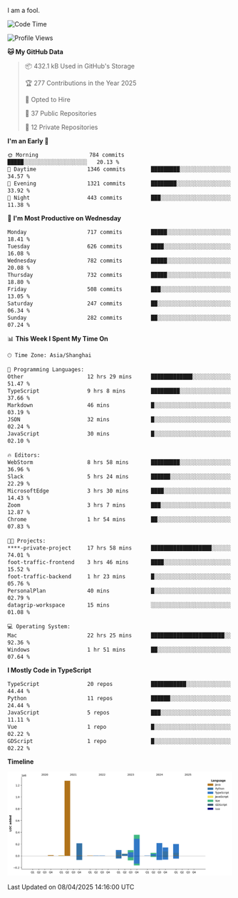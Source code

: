 I am a fool.

<!--START_SECTION:waka-->
![Code Time](http://img.shields.io/badge/Code%20Time-2%2C844%20hrs%2048%20mins-blue)

![Profile Views](http://img.shields.io/badge/Profile%20Views-0-blue)

**🐱 My GitHub Data** 

> 📦 432.1 kB Used in GitHub's Storage 
 > 
> 🏆 277 Contributions in the Year 2025
 > 
> 💼 Opted to Hire
 > 
> 📜 37 Public Repositories 
 > 
> 🔑 12 Private Repositories 
 > 
**I'm an Early 🐤** 

```text
🌞 Morning                784 commits         █████░░░░░░░░░░░░░░░░░░░░   20.13 % 
🌆 Daytime                1346 commits        █████████░░░░░░░░░░░░░░░░   34.57 % 
🌃 Evening                1321 commits        ████████░░░░░░░░░░░░░░░░░   33.92 % 
🌙 Night                  443 commits         ███░░░░░░░░░░░░░░░░░░░░░░   11.38 % 
```
📅 **I'm Most Productive on Wednesday** 

```text
Monday                   717 commits         █████░░░░░░░░░░░░░░░░░░░░   18.41 % 
Tuesday                  626 commits         ████░░░░░░░░░░░░░░░░░░░░░   16.08 % 
Wednesday                782 commits         █████░░░░░░░░░░░░░░░░░░░░   20.08 % 
Thursday                 732 commits         █████░░░░░░░░░░░░░░░░░░░░   18.80 % 
Friday                   508 commits         ███░░░░░░░░░░░░░░░░░░░░░░   13.05 % 
Saturday                 247 commits         ██░░░░░░░░░░░░░░░░░░░░░░░   06.34 % 
Sunday                   282 commits         ██░░░░░░░░░░░░░░░░░░░░░░░   07.24 % 
```


📊 **This Week I Spent My Time On** 

```text
🕑︎ Time Zone: Asia/Shanghai

💬 Programming Languages: 
Other                    12 hrs 29 mins      █████████████░░░░░░░░░░░░   51.47 % 
TypeScript               9 hrs 8 mins        █████████░░░░░░░░░░░░░░░░   37.66 % 
Markdown                 46 mins             █░░░░░░░░░░░░░░░░░░░░░░░░   03.19 % 
JSON                     32 mins             █░░░░░░░░░░░░░░░░░░░░░░░░   02.24 % 
JavaScript               30 mins             █░░░░░░░░░░░░░░░░░░░░░░░░   02.10 % 

🔥 Editors: 
WebStorm                 8 hrs 58 mins       █████████░░░░░░░░░░░░░░░░   36.96 % 
Slack                    5 hrs 24 mins       ██████░░░░░░░░░░░░░░░░░░░   22.29 % 
MicrosoftEdge            3 hrs 30 mins       ████░░░░░░░░░░░░░░░░░░░░░   14.43 % 
Zoom                     3 hrs 7 mins        ███░░░░░░░░░░░░░░░░░░░░░░   12.87 % 
Chrome                   1 hr 54 mins        ██░░░░░░░░░░░░░░░░░░░░░░░   07.83 % 

🐱‍💻 Projects: 
****-private-project     17 hrs 58 mins      ███████████████████░░░░░░   74.01 % 
foot-traffic-frontend    3 hrs 46 mins       ████░░░░░░░░░░░░░░░░░░░░░   15.52 % 
foot-traffic-backend     1 hr 23 mins        █░░░░░░░░░░░░░░░░░░░░░░░░   05.76 % 
PersonalPlan             40 mins             █░░░░░░░░░░░░░░░░░░░░░░░░   02.79 % 
datagrip-workspace       15 mins             ░░░░░░░░░░░░░░░░░░░░░░░░░   01.08 % 

💻 Operating System: 
Mac                      22 hrs 25 mins      ███████████████████████░░   92.36 % 
Windows                  1 hr 51 mins        ██░░░░░░░░░░░░░░░░░░░░░░░   07.64 % 
```

**I Mostly Code in TypeScript** 

```text
TypeScript               20 repos            ███████████░░░░░░░░░░░░░░   44.44 % 
Python                   11 repos            ██████░░░░░░░░░░░░░░░░░░░   24.44 % 
JavaScript               5 repos             ███░░░░░░░░░░░░░░░░░░░░░░   11.11 % 
Vue                      1 repo              █░░░░░░░░░░░░░░░░░░░░░░░░   02.22 % 
GDScript                 1 repo              █░░░░░░░░░░░░░░░░░░░░░░░░   02.22 % 
```



**Timeline**

![Lines of Code chart](https://raw.githubusercontent.com/VeejaLiu/VeejaLiu/master/assets/bar_graph.png)


 Last Updated on 08/04/2025 14:16:00 UTC
<!--END_SECTION:waka-->
